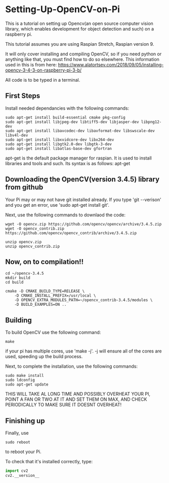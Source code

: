 # Setting-Up-OpenCV-on-Pi
This is a tutorial on setting up Opencv(an open source computer vision library, which enables development for object detection and such) on a raspberry pi.

This tutorial assumes you are using Raspian Stretch, Raspian version 9.

It will only cover installing and compiling OpenCV, so if you need python or anything like that, you must find how to do so elsewhere. This information used in this is from here: https://www.alatortsev.com/2018/09/05/installing-opencv-3-4-3-on-raspberry-pi-3-b/

All code is to be typed in a terminal.

## First Steps

Install needed dependancies with the following commands:
```
sudo apt-get install build-essential cmake pkg-config
sudo apt-get install libjpeg-dev libtiff5-dev libjasper-dev libpng12-dev
sudo apt-get install libavcodec-dev libavformat-dev libswscale-dev libv4l-dev
sudo apt-get install libxvidcore-dev libx264-dev
sudo apt-get install libgtk2.0-dev libgtk-3-dev
sudo apt-get install libatlas-base-dev gfortran
```
apt-get is the default package manager for raspian. It is used to install libraries and tools and such.
Its syntax is as follows:
apt-get <command> <package-name>

## Downloading the OpenCV(version 3.4.5) library from github

Your Pi may or may not have git installed already. If you type 'git --verison' and you get an error, use 'sudo apt-get install git'.

Next, use the following commands to downlaod the code:
```
wget -O opencv.zip https://github.com/opencv/opencv/archive/3.4.5.zip
wget -O opencv_contrib.zip https://github.com/opencv/opencv_contrib/archive/3.4.5.zip
```
```
unzip opencv.zip
unzip opencv_contrib.zip
```
## Now, on to compilation!!
```
cd ~/opencv-3.4.5
mkdir build
cd build

cmake -D CMAKE_BUILD_TYPE=RELEASE \
    -D CMAKE_INSTALL_PREFIX=/usr/local \
    -D OPENCV_EXTRA_MODULES_PATH=~/opencv_contrib-3.4.5/modules \
    -D BUILD_EXAMPLES=ON ..
```
## Building
To build OpenCV use the following command:
```
make
```
if your pi has multiple cores, use 'make -j<number of cores>'.
-j<number of cores> will ensure all of the cores are used, speeding up the build process.
  
Next, to complete the installation, use the following commands:
```
sudo make install
sudo ldconfig
sudo apt-get update
```
THIS WILL TAKE AL LONG TIME AND POSSIBLY OVERHEAT YOUR PI, POINT A FAN OR TWO AT IT AND SET THEM ON MAX, AND CHECK PERIODICALLY TO MAKE SURE IT DOESNT OVERHEAT!
## Finishing up

Finally, use 
```
sudo reboot
```
to reboot your Pi.

To check that it's installed correctly, type:
```python
import cv2 
cv2.__version__
```
